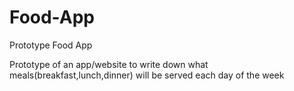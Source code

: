 # Food-App
Prototype Food App

Prototype of an app/website to write down what meals(breakfast,lunch,dinner) will be served each day of the week 
